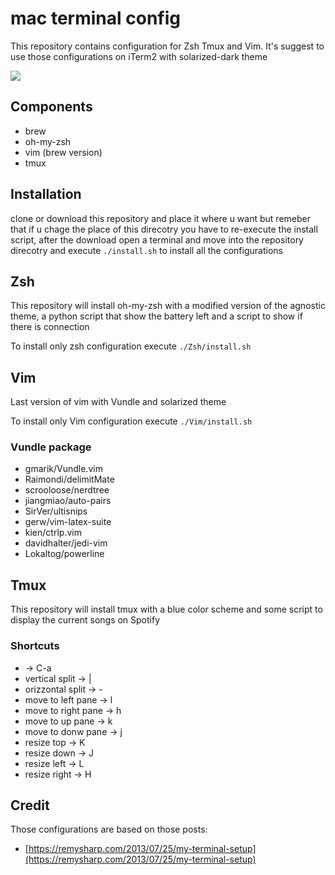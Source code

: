# mac terminal config
This repository contains configuration for Zsh Tmux and Vim.
It's suggest to use those configurations on iTerm2 with solarized-dark theme 

<img src="http://s4.postimg.org/lqh34pq4t/Screen_Shot_2015_09_20_at_00_44_53.png" style="with:600px;">

## Components
* brew
* oh-my-zsh
* vim (brew version)
* tmux

## Installation
clone or download this repository and place it where u want but remeber that if u chage the place of this direcotry you have to re-execute the install script, after the download open a terminal and move into the repository direcotry and execute `./install.sh` to install all the configurations

## Zsh
This repository will install oh-my-zsh with a modified version of the agnostic theme, a python script that show the battery left and a script to show if there is connection

To install only zsh configuration execute `./Zsh/install.sh`


## Vim
Last version of vim with Vundle and solarized theme

To install only Vim configuration execute `./Vim/install.sh`

### Vundle package
* gmarik/Vundle.vim
* Raimondi/delimitMate
* scrooloose/nerdtree
* jiangmiao/auto-pairs
* SirVer/ultisnips
* gerw/vim-latex-suite
* kien/ctrlp.vim
* davidhalter/jedi-vim
* Lokaltog/powerline

## Tmux
This repository will install tmux with a blue color scheme and some script to display the current songs on Spotify

### Shortcuts
* <prefix>       		-> C-a
* vertical split 		-> <prefix> |
* orizzontal split 		-> <prefix> -
* move to left pane 	-> <prefix> l
* move to right pane	-> <prefix> h
* move to up pane 		-> <prefix> k
* move to donw pane 	-> <prefix> j
* resize top 			-> <prefix> K
* resize down 			-> <prefix> J
* resize left 			-> <prefix> L
* resize right 			-> <prefix> H

## Credit
Those configurations are based on those posts:
* [https://remysharp.com/2013/07/25/my-terminal-setup](https://remysharp.com/2013/07/25/my-terminal-setup)

